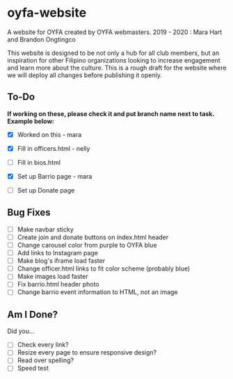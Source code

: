 # oyfa-website
A website for OYFA created by OYFA webmasters.
2019 - 2020 : Mara Hart and Brandon Ongtingco

This website is designed to be not only a hub for all club members, but an inspiration for other Filipino organizations looking to increase engagement and learn more about the culture.
This is a rough draft for the website where we will deploy all changes before publishing it openly.

## To-Do
**If working on these, please check it and put branch name next to task. Example below:**  
- [x] Worked on this - mara

- [x] Fill in officers.html - nelly
- [ ] Fill in bios.html
- [x] Set up Barrio page - mara
- [ ] Set up Donate page

## Bug Fixes
- [ ] Make navbar sticky
- [ ] Create join and donate buttons on index.html header
- [ ] Change carousel color from purple to OYFA blue
- [ ] Add links to Instagram page
- [ ] Make blog's iframe load faster
- [ ] Change officer.html links to fit color scheme (probably blue)
- [ ] Make images load faster
- [ ] Fix barrio.html header photo
- [ ] Change barrio event information to HTML, not an image

## Am I Done?
Did you...
- [ ] Check every link?
- [ ] Resize every page to ensure responsive design?
- [ ] Read over spelling?
- [ ] Speed test
